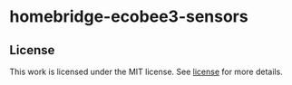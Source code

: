 
# homebridge-ecobee3-sensors

## License
This work is licensed under the MIT license. See [license](license.txt) for more details.

